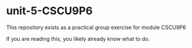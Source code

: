 # unit-5-CSCU9P6

This repository exists as a practical group exercise for module CSCU9P6

If you are reading this, you likely already know what to do.
